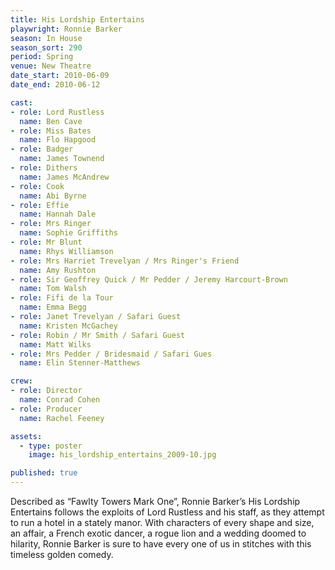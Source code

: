```yaml
---
title: His Lordship Entertains
playwright: Ronnie Barker
season: In House
season_sort: 290
period: Spring
venue: New Theatre
date_start: 2010-06-09
date_end: 2010-06-12

cast:
- role: Lord Rustless
  name: Ben Cave
- role: Miss Bates
  name: Flo Hapgood
- role: Badger
  name: James Townend
- role: Dithers
  name: James McAndrew
- role: Cook
  name: Abi Byrne
- role: Effie
  name: Hannah Dale
- role: Mrs Ringer
  name: Sophie Griffiths
- role: Mr Blunt
  name: Rhys Williamson
- role: Mrs Harriet Trevelyan / Mrs Ringer's Friend
  name: Amy Rushton
- role: Sir Geoffrey Quick / Mr Pedder / Jeremy Harcourt-Brown
  name: Tom Walsh
- role: Fifi de la Tour
  name: Emma Begg
- role: Janet Trevelyan / Safari Guest
  name: Kristen McGachey
- role: Robin / Mr Smith / Safari Guest
  name: Matt Wilks
- role: Mrs Pedder / Bridesmaid / Safari Gues
  name: Elin Stenner-Matthews

crew:
- role: Director
  name: Conrad Cohen
- role: Producer
  name: Rachel Feeney

assets:
  - type: poster
    image: his_lordship_entertains_2009-10.jpg

published: true
---
```


Described as “Fawlty Towers Mark One”, Ronnie Barker’s His Lordship Entertains follows the exploits of Lord Rustless and his staff, as they attempt to run a hotel in a stately manor. With characters of every shape and size, an affair, a French exotic dancer, a rogue lion and a wedding doomed to hilarity, Ronnie Barker is sure to have every one of us in stitches with this timeless golden comedy.

